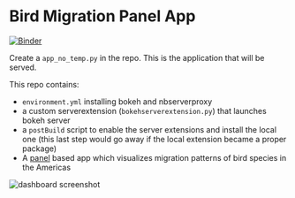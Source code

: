 # Bird Migration Panel App

[![Binder](https://mybinder.org/badge.svg)](https://mybinder.org/v2/gh/panel-demos/bird_migration/master?urlpath=/proxy/5006/app_no_temp)

Create a `app_no_temp.py` in the repo. This is the application that will be served.

This repo contains:

- `environment.yml` installing bokeh and nbserverproxy
- a custom serverextension (`bokehserverextension.py`) that launches bokeh server
- a `postBuild` script to enable the server extensions and install the local one
  (this last step would go away if the local extension became a proper package)
- A [panel](https://github.com/pyviz/panel) based app which visualizes migration patterns of bird species in the Americas

![dashboard screenshot](https://raw.githubusercontent.com/panel-demos/bird_migration/master/assets/dashboard.png)
